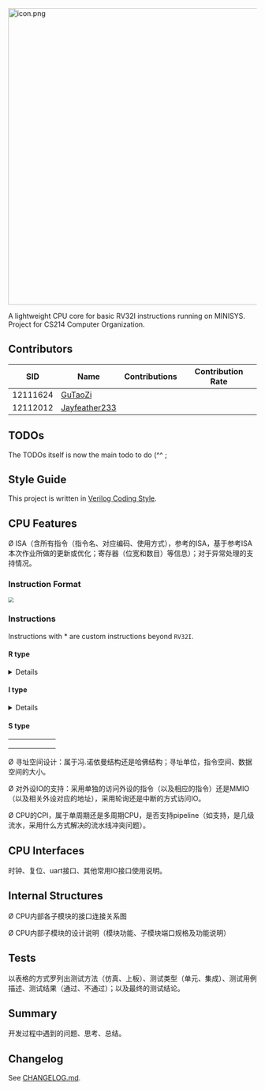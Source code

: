 

<img src="https://s2.loli.net/2023/04/12/K7ciZAVULrT6GCt.png" alt="icon.png" width='600px' />

A lightweight CPU core for basic RV32I instructions running on MINISYS. Project for CS214 Computer Organization.

## Contributors

| SID      | Name                                              | Contributions | Contribution Rate |
| -------- | ------------------------------------------------- | ------------- | ----------------- |
| 12111624 | [GuTaoZi](https://github.com/GuTaoZi)             |               |                   |
| 12112012 | [Jayfeather233](https://github.com/Jayfeather233) |               |                   |

## TODOs

The TODOs itself is now the main todo to do (^^ ;





## Style Guide

This project is written in [Verilog Coding Style](https://verilogcodingstyle.readthedocs.io/en/latest/index.html).

## CPU Features

Ø ISA（含所有指令（指令名、对应编码、使用方式），参考的ISA，基于参考ISA本次作业所做的更新或优化；寄存器（位宽和数目）等信息）；对于异常处理的支持情况。 

### Instruction Format

<img src="https://five-embeddev.com/riscv-isa-manual/latest/rv32_02.png" style="zoom: 67%;" />

### Instructions

Instructions with \* are custom instructions beyond `RV32I`.

#### R type

<details>
<table>
    <tr>
        <td><b>Inst</b></td>
        <td><b>Name</b></td>
        <td><b>Opcode</b></td>
        <td><b>funct3</b></td>
        <td><b>funct7</b></td>
        <td><b>Description</b></td>
        <td><b>Note</b></td>
        </tr>
    <tr>
        <td>add</td>
        <td>Add</td>
        <td>0110011</td>
        <td>000</td>
        <td>0x00</td>
        <td>rd = rs1 + rs2</td>
        <td></td>
    </tr>
    <tr>
        <td>*addu</td>
        <td>Unsigned Add</td>
        <td>0110011</td>
        <td>000</td>
        <td>0x10</td>
        <td>rd = rs1 + rs2</td>
        <td>ignore overflow</td>
    </tr>
    <tr>
        <td>sub</td>
        <td>Sub</td>
        <td>0110011</td>
        <td>000</td>
        <td>0x20</td>
        <td>rd = rs1 - rs2</td>
        <td></td>
    </tr>
    <tr>
        <td>*subu</td>
        <td>Unsigned Sub</td>
        <td>0110011</td>
        <td>000</td>
        <td>0x30</td>
        <td>rd = rs1 - rs2</td>
        <td>ignore overflow</td>
    </tr>
    <tr>
        <td>sll</td>
        <td>Shift Left Logical</td>
        <td>0110011</td>
        <td>001</td>
        <td>0x00</td>
        <td>rd = rs1 &lt;&lt; rs2</td>
        <td></td>
    </tr>
    <tr>
        <td>slt</td>
        <td>Set Less Than</td>
        <td>0110011</td>
        <td>010</td>
        <td>0x00</td>
        <td>rd = rs1 &lt; rs2</td>
        <td></td>
    </tr>
    <tr>
        <td>sltu</td>
        <td>Unsigned Set Less Than</td>
        <td>0110011</td>
        <td>011</td>
        <td>0x00</td>
        <td>rd = rs1 &lt; rs2</td>
        <td>zero-extends</td>
    </tr>
    <tr>
        <td>xor</td>
        <td>Xor</td>
        <td>0110011</td>
        <td>100</td>
        <td>0x00</td>
        <td>rd = rs1 ^ rs2</td>
        <td></td>
    </tr>
    <tr>
        <td>srl</td>
        <td>Shift Right Logical</td>
        <td>0110011</td>
        <td>101</td>
        <td>0x00</td>
        <td>rd = rs1 &gt;&gt; rs2</td>
        <td></td>
    </tr>
    <tr>
        <td>sra</td>
        <td>Shift Right Arithmetic</td>
        <td>0110011</td>
        <td>101</td>
        <td>0x20</td>
        <td>rd = rs1 &gt;&gt; rs2</td>
        <td>msb-extends</td>
    </tr>
    <tr>
        <td>or</td>
        <td>Or</td>
        <td>0110011</td>
        <td>110</td>
        <td>0x00</td>
        <td>rd = rs1 | rs2</td>
        <td></td>
    </tr>
    <tr>
        <td>and</td>
        <td>And</td>
        <td>0110011</td>
        <td>111</td>
        <td>0x00</td>
        <td>rd = rs1 &amp; rs2</td>
        <td></td>
    </tr>
</table>
</details>

#### I type
<details>
<table>
    <tr>
        <td>Inst</td>
        <td>Name</td>
        <td>Opcode</td>
        <td>funct3</td>
        <td>imm[11:5]</td>
        <td>Description</td>
        <td>Note</td>
    </tr>
    <tr>
        <td>addi</td>
        <td>Add Imm</td>
        <td>0010011</td>
        <td>000</td>
        <td></td>
        <td>rd = rs1 + imm</td>
        <td></td>
    </tr>
    <tr>
        <td>slli</td>
        <td>Shift Left Logical Imm</td>
        <td>0010011</td>
        <td>001</td>
        <td>0x00</td>
        <td>rd = rs1 &lt;&lt; imm</td>
        <td></td>
    </tr>
    <tr>
        <td>slti</td>
        <td>Set Less Than Imm</td>
        <td>0010011</td>
        <td>010</td>
        <td></td>
        <td>rd = rs1 &lt; imm</td>
        <td></td>
    </tr>
    <tr>
        <td>sltiu</td>
        <td>Unsigned Set Less Than Imm</td>
        <td>0010011</td>
        <td>011</td>
        <td></td>
        <td>rd = rs1 &lt; imm</td>
        <td>zero-extends</td>
    </tr>
    <tr>
        <td>xori</td>
        <td>Xor Imm</td>
        <td>0010011</td>
        <td>100</td>
        <td></td>
        <td>rd = rs1 ^ imm</td>
        <td></td>
    </tr>
    <tr>
        <td>srli</td>
        <td>Shift Right Logical Imm</td>
        <td>0010011</td>
        <td>101</td>
        <td>0x00</td>
        <td>rd = rs1 &gt;&gt; imm</td>
        <td></td>
    </tr>
    <tr>
        <td>srai</td>
        <td>Shift Right Arithmetic Imm</td>
        <td>0010011</td>
        <td>101</td>
        <td>0x20</td>
        <td>rd = rs1 &gt;&gt; imm</td>
        <td>msb-extends</td>
    </tr>
    <tr>
        <td>ori</td>
        <td>Or Imm</td>
        <td>0010011</td>
        <td>110</td>
        <td></td>
        <td>rd = rs1 \| imm</td>
        <td></td>
    </tr>
    <tr>
        <td>andi</td>
        <td>And Imm</td>
        <td>0010011</td>
        <td>111</td>
        <td></td>
        <td>rd = rs1 &amp; imm</td>
        <td></td>
    </tr>
    <tr>
        <td>lb</td>
        <td>Load Byte</td>
        <td>0000011</td>
        <td>000</td>
        <td></td>
        <td>rd = M[rs1+imm][0:7]</td>
        <td></td>
    </tr>
    <tr>
        <td>lh</td>
        <td>Load Half</td>
        <td>0000011</td>
        <td>001</td>
        <td></td>
        <td>rd = M[rs1+imm][0:15]</td>
        <td></td>
    </tr>
    <tr>
        <td>lw</td>
        <td>Load Word</td>
        <td>0000011</td>
        <td>010</td>
        <td></td>
        <td>rd = M[rs1+imm][0:31]</td>
        <td></td>
    </tr>
    <tr>
        <td>lbu</td>
        <td>Load Byte (U)</td>
        <td>0000011</td>
        <td>100</td>
        <td></td>
        <td>rd = M[rs1+imm][0:7]</td>
        <td>zero-extends</td>
    </tr>
    <tr>
        <td>lhu</td>
        <td>Load Half (U)</td>
        <td>0000011</td>
        <td>101</td>
        <td></td>
        <td>rd = M[rs1+imm][0:15]</td>
        <td>zero-extends</td>
    </tr>
    <tr>
        <td>ecall</td>
        <td>Environment Call</td>
        <td>1110011</td>
        <td>000</td>
        <td></td>
        <td>Transfer control to OS</td>
        <td></td>
    </tr>
    <tr>
        <td>ebreak</td>
        <td>Environment Break</td>
        <td>1110011</td>
        <td>000</td>
        <td></td>
        <td>Transfer control to debugger</td>
        <td></td>
    </tr>
</table>
</details>

#### S type

|      |      |      |      |      |      |
| ---- | ---- | ---- | ---- | ---- | ---- |
|      |      |      |      |      |      |
|      |      |      |      |      |      |
|      |      |      |      |      |      |

Ø 寻址空间设计：属于冯.诺依曼结构还是哈佛结构；寻址单位，指令空间、数据空间的大小。 

Ø 对外设IO的支持：采用单独的访问外设的指令（以及相应的指令）还是MMIO（以及相关外设对应的地址），采用轮询还是中断的方式访问IO。

Ø CPU的CPI，属于单周期还是多周期CPU，是否支持pipeline（如支持，是几级流水，采用什么方式解决的流水线冲突问题）。

## CPU Interfaces

时钟、复位、uart接口、其他常用IO接口使用说明。

## Internal Structures

Ø CPU内部各子模块的接口连接关系图 

Ø CPU内部子模块的设计说明（模块功能、子模块端口规格及功能说明）

## Tests

以表格的方式罗列出测试方法（仿真、上板）、测试类型（单元、集成）、测试用例描述、测试结果（通过、不通过）；以及最终的测试结论。

## Summary

开发过程中遇到的问题、思考、总结。

## Changelog

See [CHANGELOG.md](https://github.com/GuTaoZi/FeatherCPU/blob/main/CHANGELOG.md).

